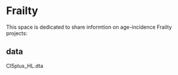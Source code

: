 # Frailty

This space is dedicated to share informtion on age-incidence Frailty projects:

## data
CI5plus_HL.dta
